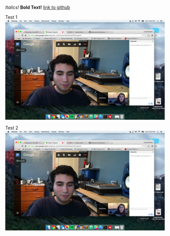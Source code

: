 
*Italics!*
**Bold Text!**
[link to github](http://www.github.com)

Test 1
![picture](GPS1.1Picture.png)

Test 2
![picture](/GPS1.1Picture.png)

